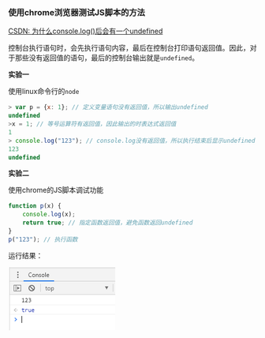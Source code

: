 ### 使用chrome浏览器测试JS脚本的方法

[CSDN: 为什么console.log()后会有一个undefined](https://blog.csdn.net/qiansuike/article/details/90765903)

控制台执行语句时，会先执行语句内容，最后在控制台打印语句返回值。因此，对于那些没有返回值的语句，最后的控制台输出就是`undefined`。

**实验一**

使用linux命令行的`node`

```js
> var p = {x: 1}; // 定义变量语句没有返回值，所以输出undefined
undefined
>x = 1; // 等号运算符有返回值，因此输出的时表达式返回值
1
> console.log("123"); // console.log没有返回值，所以执行结束后显示undefined
123
undefined
```

**实验二**

使用chrome的JS脚本调试功能

```js
function p(x) {
    console.log(x);
    return true; // 指定函数返回值，避免函数返回undefined
}
p("123"); // 执行函数
```

运行结果：

![](/assets/front002_01.PNG)